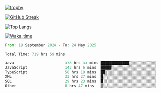 <!--
**ren-joey/ren-joey** is a ✨ _special_ ✨ repository because its `README.md` (this file) appears on your GitHub profile.

Here are some ideas to get you started:

- 🔭 I’m currently working on ...
- 🌱 I’m currently learning ...
- 👯 I’m looking to collaborate on ...
- 🤔 I’m looking for help with ...
- 💬 Ask me about ...
- 📫 How to reach me: ...
- 😄 Pronouns: ...
- ⚡ Fun fact: ...
-->

[![trophy](https://github-profile-trophy.vercel.app/?username=ren-joey&theme=darkhub&column=5)](https://github.com/ren-joey)

[![GitHub Streak](https://streak-stats.demolab.com/?user=ren-joey&theme=dark)](https://github.com/ren-joey)

![Top Langs](https://github-readme-stats.vercel.app/api/top-langs?username=ren-joey&show_icons=true&layout=compact&locale=en&hide=html,CSS,scss,Pug,Twig&theme=dark)

[![Waka_time](https://github-readme-stats.vercel.app/api/wakatime?username=joeyren&theme=dark)](https://github.com/ren-joey)

<!--START_SECTION:waka-->

```rust
From: 19 September 2024 - To: 24 May 2025

Total Time: 719 hrs 59 mins

Java                       378 hrs 33 mins █████████████░░░░░░░░░░░░   51.94 %
JavaScript                 143 hrs 6 mins  █████░░░░░░░░░░░░░░░░░░░░   19.64 %
TypeScript                 58 hrs 19 mins  ██░░░░░░░░░░░░░░░░░░░░░░░   08.00 %
XML                        33 hrs 27 mins  █░░░░░░░░░░░░░░░░░░░░░░░░   04.59 %
SQL                        29 hrs 23 mins  █░░░░░░░░░░░░░░░░░░░░░░░░   04.03 %
Other                      8 hrs 47 mins   ▒░░░░░░░░░░░░░░░░░░░░░░░░   01.21 %
```

<!--END_SECTION:waka-->
